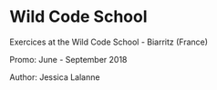 # Wild Code School
Exercices at the Wild Code School -  Biarritz (France)

Promo: June - September 2018

Author: Jessica Lalanne


